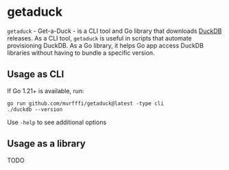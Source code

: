 # getaduck

`getaduck` - Get-a-Duck - is a CLI tool and Go library that downloads [DuckDB](https://duckdb.org/) releases. As a CLI tool,
`getaduck` is useful in scripts that automate provisioning DuckDB. As a Go library, it helps Go app access
DuckDB libraries without having to bundle a specific version.

## Usage as CLI

If Go 1.21+ is available, run:

```
go run github.com/murfffi/getaduck@latest -type cli
./duckdb --version
```

Use ```-help``` to see additional options

## Usage as a library

TODO
